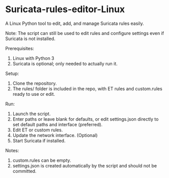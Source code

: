 # Suricata-rules-editor-Linux
A Linux Python tool to edit, add, and manage Suricata rules easily.

Note: The script can still be used to edit rules and configure settings even if Suricata is not installed.

Prerequisites:
1. Linux with Python 3
2. Suricata is optional; only needed to actually run it.

Setup:
1. Clone the repository.
2. The rules/ folder is included in the repo, with ET rules and custom.rules ready to use or edit.

Run:
1. Launch the script.
2. Enter paths or leave blank for defaults, or edit settings.json directly to set default paths and interface (preferred).
3. Edit ET or custom rules.
4. Update the network interface. (Optional)
5. Start Suricata if installed.

Notes:
1. custom.rules can be empty.
2. settings.json is created automatically by the script and should not be committed.
